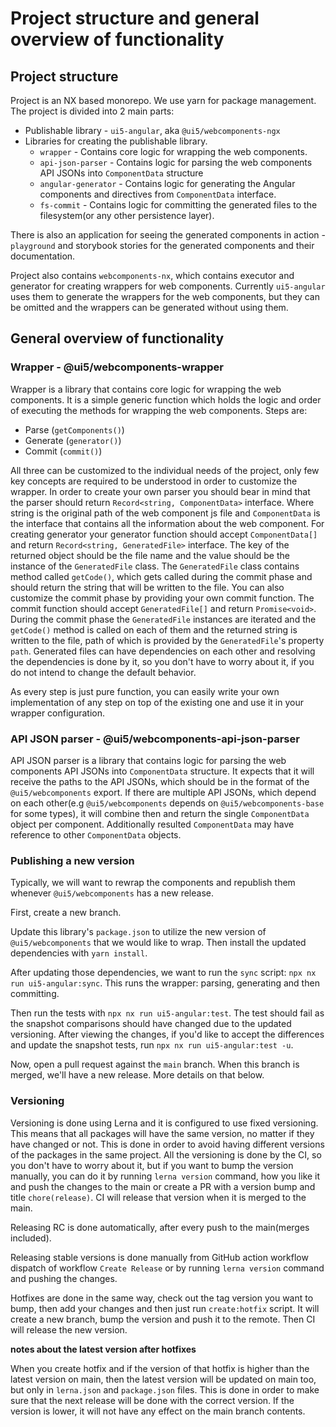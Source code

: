 # Project structure and general overview of functionality

## Project structure

Project is an NX based monorepo. We use yarn for package management.
The project is divided into 2 main parts:
- Publishable library - `ui5-angular`, aka `@ui5/webcomponents-ngx`
- Libraries for creating the publishable library.
  - `wrapper` - Contains core logic for wrapping the web components.
  - `api-json-parser` - Contains logic for parsing the web components API JSONs into `ComponentData` structure
  - `angular-generator` - Contains logic for generating the Angular components and directives from `ComponentData` interface.
  - `fs-commit` - Contains logic for committing the generated files to the filesystem(or any other persistence layer).

There is also an application for seeing the generated components in action - `playground` and
storybook stories for the generated components and their documentation.

Project also contains `webcomponents-nx`, which contains executor and generator for creating
wrappers for web components. Currently `ui5-angular` uses them to generate the wrappers for the web components,
but they can be omitted and the wrappers can be generated without using them.

## General overview of functionality

### Wrapper - @ui5/webcomponents-wrapper
Wrapper is a library that contains core logic for wrapping the web components. It is a simple generic function
which holds the logic and order of executing the methods for wrapping the web components.
Steps are:
- Parse (`getComponents()`)
- Generate (`generator()`)
- Commit (`commit()`)

All three can be customized to the individual needs of the project, only few key concepts are required to be
understood in order to customize the wrapper. In order to create your own parser you should bear in mind that
the parser should return `Record<string, ComponentData>` interface. Where string is the original path of the
web component js file and `ComponentData` is the interface that contains all the information about the web component.
For creating generator your generator function should accept `ComponentData[]` and return
`Record<string, GeneratedFile>` interface. The key of the returned object should be the file name and the value
should be the instance of the `GeneratedFile` class. The `GeneratedFile` class contains method called `getCode()`,
which gets called during the commit phase and should return the string that will be written to the file.
You can also customize the commit phase by providing your own commit function. The commit function should accept
`GeneratedFile[]` and return `Promise<void>`. During the commit phase the `GeneratedFile` instances are iterated
and the `getCode()` method is called on each of them and the returned string is written to the file, path of which
is provided by the `GeneratedFile`'s property `path`. Generated files can have dependencies on each other
and resolving the dependencies is done by it, so you don't have to worry about it, if you do not intend to change
the default behavior.

As every step is just pure function, you can easily write your own implementation of any step on top of the existing
one and use it in your wrapper configuration.

### API JSON parser - @ui5/webcomponents-api-json-parser

API JSON parser is a library that contains logic for parsing the web components API JSONs into `ComponentData` structure.
It expects that it will receive the paths to the API JSONs, which should be in the format of the `@ui5/webcomponents` export.
If there are multiple API JSONs, which depend on each other(e.g `@ui5/webcomponents` depends on `@ui5/webcomponents-base` for some types),
it will combine then and return the single `ComponentData` object per component. Additionally resulted `ComponentData` may have reference
to other `ComponentData` objects.

### Publishing a new version

Typically, we will want to rewrap the components and republish them whenever `@ui5/webcomponents` has a new release.

First, create a new branch.

Update this library's `package.json` to utilize the new version of `@ui5/webcomponents` that we would like to wrap. Then install the updated dependencies with `yarn install`.

After updating those dependencies, we want to run the `sync` script: `npx nx run ui5-angular:sync`. This runs the wrapper: parsing, generating and then committing.

Then run the tests with `npx nx run ui5-angular:test`. The test should fail as the snapshot comparisons should have changed due to the updated versioning. After viewing the changes, if you'd like to accept the differences and update the snapshot tests, run `npx nx run ui5-angular:test -u`.

Now, open a pull request against the `main` branch. When this branch is merged, we'll have a new release. More details on that below.

### Versioning

Versioning is done using Lerna and it is configured to use fixed versioning. This means that all packages will have the same version,
no matter if they have changed or not. This is done in order to avoid having different versions of the packages in the same project.
All the versioning is done by the CI, so you don't have to worry about it, but if you want to bump the version manually, you can do it
by running `lerna version` command, how you like it and push the changes to the main or create a PR with a version bump and title
`chore(release)`. CI will release that version when it is merged to the main.

Releasing RC is done automatically, after every push to the main(merges included).

Releasing stable versions is done manually from GitHub action workflow dispatch of workflow `Create Release` or by running `lerna version` command and pushing the changes.

Hotfixes are done in the same way, check out the tag version you want to bump, then add your changes and then just run
`create:hotfix` script. It will create a new branch, bump the version and push it to the remote. Then CI will release the new version.

**notes about the latest version after hotfixes**

When you create hotfix and if the version of that hotfix is higher than the latest version on main, then the latest version will be updated on main too,
but only in `lerna.json` and `package.json` files. This is done in order to make sure that the next release will be done with the correct version.
If the version is lower, it will not have any effect on the main branch contents.

